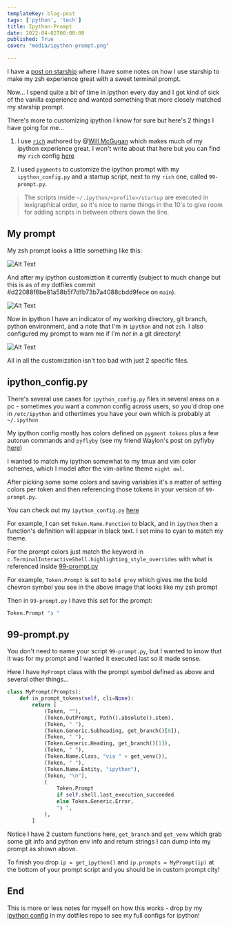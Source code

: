```yaml
---
templateKey: blog-post
tags: ['python', 'tech']
title: Ipython-Prompt
date: 2022-04-02T00:00:00
published: True
cover: "media/ipython-prompt.png"

---
```


I have a [post on starship](/starship) where I have some notes on how I use starship to make my zsh experience great with a sweet terminal prompt.

Now... I spend quite a bit of time in ipython every day and I got kind of sick of the vanilla experience and wanted something that more closely matched my starship prompt.

There's more to customizing ipython I know for sure but here's 2 things I have going for me...

1. I use [`rich`](https://pypi.org/project/rich/) authored by @[Will McGugan](https://twitter.com/willmcgugan) which makes much of my ipython experience great.
I won't write about that here but you can find my `rich` config [here](https://github.com/nicpayne713/dotfiles/blob/main/ipython/.ipython/profile_default/startup/01-rich_init.py)

2. I used `pygments` to customize the ipython prompt with my `ipython_config.py` and a startup script, next to my `rich` one, called `99-prompt.py`.

> The scripts inside `~/.ipython/<profile>/startup` are executed in lexigraphical order, so it's nice to name things in the 10's to give room for adding scripts in between others down the line.

## My prompt

My zsh prompt looks a little something like this:

![Alt Text](/media/zsh-starship-prompt.png)

And after my ipython customiztion it currently (subject to much change but this is as of my dotfiles commit #d22088f6be81a58b5f7dfb73b7a4088cbdd9fece on `main`).

![Alt Text](/media/ipython-prompt.png)

Now in ipython I have an indicator of my working directory, git branch, python environment, and a note that I'm in `ipython` and not `zsh`.
I also configured my prompt to warn me if I'm _not_ in a git directory!

![Alt Text](/media/ipython-prompt-no-git.png)

All in all the customization isn't too bad with just 2 specific files.

## ipython_config.py

There's several use cases for `ipython_config.py` files in several areas on a pc - sometimes you want a common config across users, so you'd drop one in `/etc/ipython` and othertimes you have your own which is probably at `~/.ipython`

My ipython config mostly has colors defined on `pygment tokens` plus a few autorun commands and `pyflyby` (see my friend Waylon's post on pyflyby [here](https://waylonwalker.com/pyflyby/))

I wanted to match my ipython somewhat to my tmux and vim color schemes, which I model after the vim-airline theme `night owl`.

After picking some some colors and saving variables it's a matter of setting colors per token and then referencing those tokens in your version of `99-prompt.py`.

You can check out my `ipython_config.py` [here](https://github.com/nicpayne713/dotfiles/blob/home/ipython/.ipython/profile_default/ipython_config.py)

For example, I can set `Token.Name.Function` to black, and in `ipython` then a function's definition will appear in black text. I set mine to cyan to match my theme.

For the prompt colors just match the keyword in `c.TerminalInteractiveShell.highlighting_style_overrides` with what is referenced inside [99-prompt.py](https://github.com/nicpayne713/dotfiles/blob/home/ipython/.ipython/profile_default/startup/99-prompt.py)

For example, `Token.Prompt` is set to `bold grey` which gives me the bold chevron symbol you see in the above image that looks like my zsh prompt 

Then in `99-prompt.py` I have this set for the prompt:

```python
Token.Prompt "❯ "
```

## 99-prompt.py

You don't need to name your script `99-prompt.py`, but I wanted to know that it was for my prompt and I wanted it executed last so it made sense.

Here I have `MyPrompt` class with the prompt symbol defined as above and several other things... 

```python
class MyPrompt(Prompts):
    def in_prompt_tokens(self, cli=None):
        return [
            (Token, ""),
            (Token.OutPrompt, Path().absolute().stem),
            (Token, " "),
            (Token.Generic.Subheading, get_branch()[0]),
            (Token, " "),
            (Token.Generic.Heading, get_branch()[1]),
            (Token, " "),
            (Token.Name.Class, "via " + get_venv()),
            (Token, " "),
            (Token.Name.Entity, "ipython"),
            (Token, "\n"),
            (
                Token.Prompt
                if self.shell.last_execution_succeeded
                else Token.Generic.Error,
                "❯ ",
            ),
        ]

```

Notice I have 2 custom functions here, `get_branch` and `get_venv` which grab some git info and python env info and return strings I can dump into my prompt as shown above.

To finish you drop `ip = get_ipython()` and `ip.prompts = MyPrompt(ip)` at the bottom of your prompt script and you should be in custom prompt city!

## End

This is more or less notes for myself on how this works - drop by my [ipython config](https://github.com/nicpayne713/dotfiles/tree/home/ipython) in my dotfiles repo to see my full configs for ipython!
